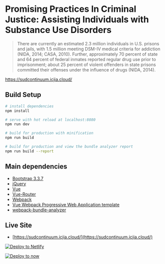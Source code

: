 # Promising Practices In Criminal Justice: Assisting Individuals with Substance Use Disorders

> There are currently an estimated 2.3 million individuals in U.S. prisons and jails, with 1.5 million meeting DSM-IV medical criteria for addiction (NIDA, 2014; CASA, 2010). Further, approximately 70 percent of state and 64 percent of federal inmates reported regular drug use prior to imprisonment; about 25 percent of violent offenders in state prisons committed their offenses under the influence of drugs (NIDA, 2014).

https://sudcontinuum.icjia.cloud/


## Build Setup

``` bash
# install dependencies
npm install

# serve with hot reload at localhost:8080
npm run dev

# build for production with minification
npm run build

# build for production and view the bundle analyzer report
npm run build --report


```

## Main dependencies
- [Bootstrap 3.3.7](https://v4-alpha.getbootstrap.com/getting-started/introduction/)
- [jQuery](https://jquery.com/)
- [Vue](https://vuejs.org/)
- [Vue-Router](https://github.com/vuejs/vue-router)
- [Webpack](https://webpack.js.org/)
- [Vue Webpack Progressive Web Application template](https://github.com/vuejs-templates/webpack)
- [webpack-bundle-analyzer](https://github.com/th0r/webpack-bundle-analyzer)

## Live Site
- [https://sudcontinuum.icjia.cloud/](https://sudcontinuum.icjia.cloud/)

[![Deploy to Netlify](https://www.netlify.com/img/deploy/button.svg)](https://app.netlify.com/start/deploy?repository=https://github.com/ICJIA/icia-sudcontinuum)

[![Deploy to now](https://deploy.now.sh/static/button.svg)](https://deploy.now.sh/?repo=https://github.com/ICJIA/icia-sudcontinuum)
